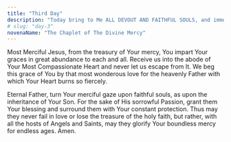 ```yaml
---
title: "Third Day"
description: "Today bring to Me ALL DEVOUT AND FAITHFUL SOULS, and immerse them in the ocean of My mercy. The souls brought Me consolation on the Way of the Cross. They were that drop of consolation in the midst of an ocean of bitterness."
# slug: "day-3"
novenaName: "The Chaplet of The Divine Mercy"
---
```


Most Merciful Jesus, from the treasury of Your mercy, You impart Your graces in great abundance to each and all. Receive us into the abode of Your Most Compassionate Heart and never let us escape from It. We beg this grace of You by that most wonderous love for the heavenly Father with which Your Heart burns so fiercely.

Eternal Father, turn Your merciful gaze upon faithful souls, as upon the inheritance of Your Son. For the sake of His sorrowful Passion, grant them Your blessing and surround them with Your constant protection. Thus may they never fail in love or lose the treasure of the holy faith, but rather, with all the hosts of Angels and Saints, may they glorify Your boundless mercy for endless ages. Amen.
